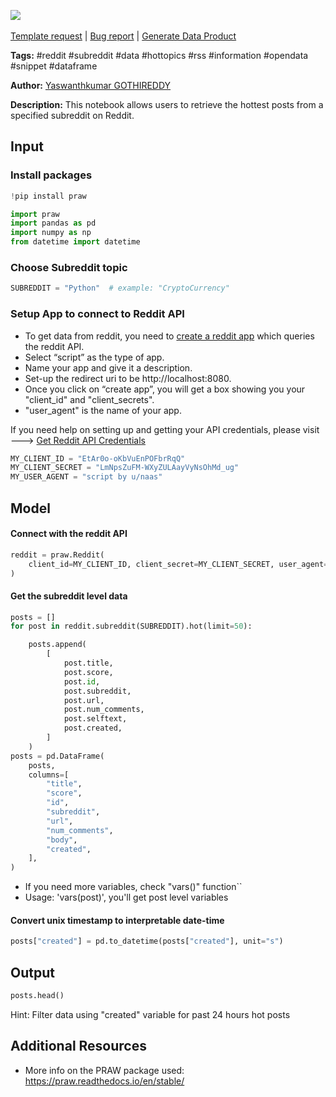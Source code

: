 <a href="https://app.naas.ai/user-redirect/naas/downloader?url=https://raw.githubusercontent.com/jupyter-naas/awesome-notebooks/master/Reddit/Reddit_Get_Hot_Posts_From_Subreddit.ipynb" target="_parent"><img src="https://naasai-public.s3.eu-west-3.amazonaws.com/open_in_naas.svg"/></a><br><br><a href="https://github.com/jupyter-naas/awesome-notebooks/issues/new?assignees=&labels=&template=template-request.md&title=Tool+-+Action+of+the+notebook+">Template request</a> | <a href="https://github.com/jupyter-naas/awesome-notebooks/issues/new?assignees=&labels=bug&template=bug_report.md&title=Reddit+-+Get+Hot+Posts+From+Subreddit:+Error+short+description">Bug report</a> | <a href="https://app.naas.ai/user-redirect/naas/downloader?url=https://raw.githubusercontent.com/jupyter-naas/awesome-notebooks/master/Naas/Naas_Start_data_product.ipynb" target="_parent">Generate Data Product</a>

**Tags:** #reddit #subreddit #data #hottopics #rss #information #opendata #snippet #dataframe

**Author:** [Yaswanthkumar GOTHIREDDY](https://www.linkedin.com/in/yaswanthkumargothireddy/)

**Description:** This notebook allows users to retrieve the hottest posts from a specified subreddit on Reddit.

## Input

### Install packages


```python
!pip install praw
```


```python
import praw
import pandas as pd
import numpy as np
from datetime import datetime
```

### Choose Subreddit topic 


```python
SUBREDDIT = "Python"  # example: "CryptoCurrency"
```

### Setup App to connect to Reddit API

* To get data from reddit, you need to [create a reddit app](https://www.reddit.com/prefs/apps) which queries the reddit API.
* Select “script” as the type of app.
* Name your app and give it a description.
* Set-up the redirect uri to be http://localhost:8080.
* Once you click on “create app”, you will get a box showing you your "client_id" and "client_secrets".
* "user_agent" is the name of your app.

If you need help on setting up and getting your API credentials, please visit ---> [Get Reddit API Credentials](https://www.jcchouinard.com/get-reddit-api-credentials-with-praw/)


```python
MY_CLIENT_ID = "EtAr0o-oKbVuEnPOFbrRqQ"
MY_CLIENT_SECRET = "LmNpsZuFM-WXyZULAayVyNsOhMd_ug"
MY_USER_AGENT = "script by u/naas"
```

## Model

#### Connect with the reddit API


```python
reddit = praw.Reddit(
    client_id=MY_CLIENT_ID, client_secret=MY_CLIENT_SECRET, user_agent=MY_USER_AGENT
)
```

#### Get the subreddit level data


```python
posts = []
for post in reddit.subreddit(SUBREDDIT).hot(limit=50):

    posts.append(
        [
            post.title,
            post.score,
            post.id,
            post.subreddit,
            post.url,
            post.num_comments,
            post.selftext,
            post.created,
        ]
    )
posts = pd.DataFrame(
    posts,
    columns=[
        "title",
        "score",
        "id",
        "subreddit",
        "url",
        "num_comments",
        "body",
        "created",
    ],
)
```

* If you need more variables, check "vars()" function``
* Usage: 'vars(post)', you'll get post level variables 

#### Convert unix timestamp to interpretable date-time 


```python
posts["created"] = pd.to_datetime(posts["created"], unit="s")
```

## Output


```python
posts.head()
```

Hint: Filter data using "created" variable for past 24 hours hot posts

## Additional Resources
- More info on the PRAW package used: https://praw.readthedocs.io/en/stable/
